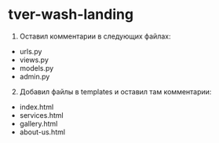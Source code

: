 # tver-wash-landing
1. Оставил комментарии в следующих файлах:
- urls.py
- views.py
- models.py
- admin.py
2. Добавил файлы в templates и оставил там комментарии:
- index.html
- services.html
- gallery.html
- about-us.html
